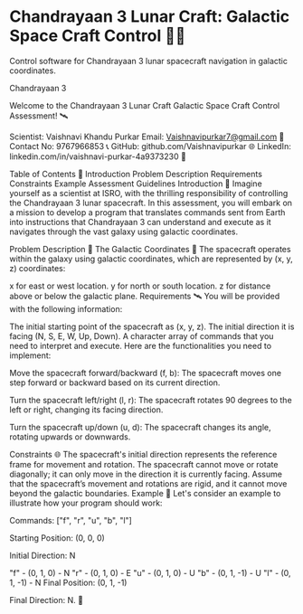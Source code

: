 # Chandrayaan 3 Lunar Craft: Galactic Space Craft Control 🚀🌌
Control software for Chandrayaan 3 lunar spacecraft navigation in galactic coordinates.

Chandrayaan 3

Welcome to the Chandrayaan 3 Lunar Craft Galactic Space Craft Control Assessment! 🛰️

Scientist: Vaishnavi Khandu Purkar
Email: Vaishnavipurkar7@gmail.com 📧
Contact No: 9767966853 📞
GitHub: github.com/Vaishnavipurkar 🌐
LinkedIn: linkedin.com/in/vaishnavi-purkar-4a9373230 📲

Table of Contents 📜
Introduction
Problem Description
Requirements
Constraints
Example
Assessment Guidelines
Introduction 🚀
Imagine yourself as a scientist at ISRO, with the thrilling responsibility of controlling the Chandrayaan 3 lunar spacecraft. In this assessment, you will embark on a mission to develop a program that translates commands sent from Earth into instructions that Chandrayaan 3 can understand and execute as it navigates through the vast galaxy using galactic coordinates.

Problem Description 🌌
The Galactic Coordinates 🌠
The spacecraft operates within the galaxy using galactic coordinates, which are represented by (x, y, z) coordinates:

x for east or west location.
y for north or south location.
z for distance above or below the galactic plane.
Requirements 🛰️
You will be provided with the following information:

The initial starting point of the spacecraft as (x, y, z).
The initial direction it is facing (N, S, E, W, Up, Down).
A character array of commands that you need to interpret and execute.
Here are the functionalities you need to implement:

Move the spacecraft forward/backward (f, b): The spacecraft moves one step forward or backward based on its current direction.

Turn the spacecraft left/right (l, r): The spacecraft rotates 90 degrees to the left or right, changing its facing direction.

Turn the spacecraft up/down (u, d): The spacecraft changes its angle, rotating upwards or downwards.

Constraints 🌐
The spacecraft's initial direction represents the reference frame for movement and rotation.
The spacecraft cannot move or rotate diagonally; it can only move in the direction it is currently facing.
Assume that the spacecraft’s movement and rotations are rigid, and it cannot move beyond the galactic boundaries.
Example 🚀
Let's consider an example to illustrate how your program should work:

Commands: ["f", "r", "u", "b", "l"]

Starting Position: (0, 0, 0)

Initial Direction: N

"f" - (0, 1, 0) - N
"r" - (0, 1, 0) - E
"u" - (0, 1, 0) - U
"b" - (0, 1, -1) - U
"l" - (0, 1, -1) - N
Final Position: (0, 1, -1)

Final Direction: N.   🌟
